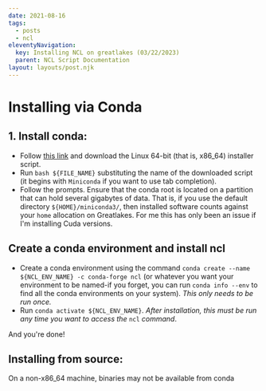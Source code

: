 ```yaml
---
date: 2021-08-16
tags:
  - posts
  - ncl
eleventyNavigation:
  key: Installing NCL on greatlakes (03/22/2023)
  parent: NCL Script Documentation
layout: layouts/post.njk
---
```


# Installing via Conda

## 1. Install conda:

* Follow [this link](https://docs.conda.io/en/latest/miniconda.html) and download the Linux 64-bit (that is, x86_64) installer script. 
* Run `bash ${FILE_NAME}` substituting the name of the downloaded script (it begins with `Miniconda` if you want to use tab completion).
* Follow the prompts. Ensure that the conda root is located on a partition that can hold several gigabytes of data. That is,
if you use the default directory `${HOME}/miniconda3/`, then installed software counts against your `home` allocation on Greatlakes.
For me this has only been an issue if I'm installing Cuda versions.

## Create a conda environment and install ncl

* Create a conda environment using the command `conda create --name ${NCL_ENV_NAME} -c conda-forge ncl` (or whatever you want your environment to be named-if you forget,
you can run `conda info --env` to find all the conda environments on your system). *This only needs to be run once.*
* Run `conda activate ${NCL_ENV_NAME}`. *After installation, this must be run any time you want to access the* `ncl` *command*.

And you're done!


## Installing from source:
On a non-x86_64 machine, binaries may not be available from conda







